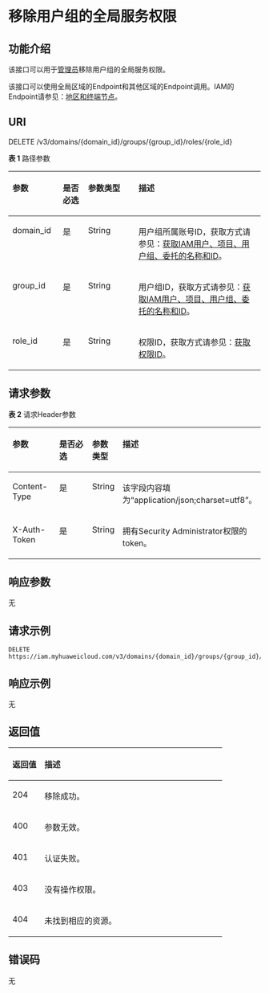 # 移除用户组的全局服务权限<a name="zh-cn_topic_0057845560"></a>

## 功能介绍<a name="zh-cn_topic_0222037475_section630112819338"></a>

该接口可以用于[管理员](https://support.huaweicloud.com/usermanual-iam/zh-cn_topic_0079496985.html)移除用户组的全局服务权限。

该接口可以使用全局区域的Endpoint和其他区域的Endpoint调用。IAM的Endpoint请参见：[地区和终端节点](https://developer.huaweicloud.com/endpoint?IAM)。

## URI<a name="zh-cn_topic_0222037475_section163002863311"></a>

DELETE /v3/domains/\{domain\_id\}/groups/\{group\_id\}/roles/\{role\_id\}

**表 1**  路径参数

<a name="zh-cn_topic_0222037475_table153162863314"></a>
<table><thead align="left"><tr id="zh-cn_topic_0222037475_row113192810337"><th class="cellrowborder" valign="top" width="20%" id="mcps1.2.5.1.1"><p id="zh-cn_topic_0222037475_p19329280338"><a name="zh-cn_topic_0222037475_p19329280338"></a><a name="zh-cn_topic_0222037475_p19329280338"></a>参数</p>
</th>
<th class="cellrowborder" valign="top" width="10%" id="mcps1.2.5.1.2"><p id="zh-cn_topic_0222037475_p20321828183311"><a name="zh-cn_topic_0222037475_p20321828183311"></a><a name="zh-cn_topic_0222037475_p20321828183311"></a>是否必选</p>
</th>
<th class="cellrowborder" valign="top" width="20%" id="mcps1.2.5.1.3"><p id="zh-cn_topic_0222037475_p73218286331"><a name="zh-cn_topic_0222037475_p73218286331"></a><a name="zh-cn_topic_0222037475_p73218286331"></a>参数类型</p>
</th>
<th class="cellrowborder" valign="top" width="50%" id="mcps1.2.5.1.4"><p id="zh-cn_topic_0222037475_p33242873318"><a name="zh-cn_topic_0222037475_p33242873318"></a><a name="zh-cn_topic_0222037475_p33242873318"></a>描述</p>
</th>
</tr>
</thead>
<tbody><tr id="zh-cn_topic_0222037475_row1831102873313"><td class="cellrowborder" valign="top" width="20%" headers="mcps1.2.5.1.1 "><p id="zh-cn_topic_0222037475_p16333285337"><a name="zh-cn_topic_0222037475_p16333285337"></a><a name="zh-cn_topic_0222037475_p16333285337"></a>domain_id</p>
</td>
<td class="cellrowborder" valign="top" width="10%" headers="mcps1.2.5.1.2 "><p id="zh-cn_topic_0222037475_p16334288335"><a name="zh-cn_topic_0222037475_p16334288335"></a><a name="zh-cn_topic_0222037475_p16334288335"></a>是</p>
</td>
<td class="cellrowborder" valign="top" width="20%" headers="mcps1.2.5.1.3 "><p id="zh-cn_topic_0222037475_p2033228173318"><a name="zh-cn_topic_0222037475_p2033228173318"></a><a name="zh-cn_topic_0222037475_p2033228173318"></a>String</p>
</td>
<td class="cellrowborder" valign="top" width="50%" headers="mcps1.2.5.1.4 "><p id="zh-cn_topic_0222037475_p20334289331"><a name="zh-cn_topic_0222037475_p20334289331"></a><a name="zh-cn_topic_0222037475_p20334289331"></a>用户组所属账号ID，获取方式请参见：<a href="获取IAM用户-项目-用户组-委托的名称和ID.md">获取IAM用户、项目、用户组、委托的名称和ID</a>。</p>
</td>
</tr>
<tr id="zh-cn_topic_0222037475_row631162815336"><td class="cellrowborder" valign="top" width="20%" headers="mcps1.2.5.1.1 "><p id="zh-cn_topic_0222037475_p1833162814336"><a name="zh-cn_topic_0222037475_p1833162814336"></a><a name="zh-cn_topic_0222037475_p1833162814336"></a>group_id</p>
</td>
<td class="cellrowborder" valign="top" width="10%" headers="mcps1.2.5.1.2 "><p id="zh-cn_topic_0222037475_p434132823317"><a name="zh-cn_topic_0222037475_p434132823317"></a><a name="zh-cn_topic_0222037475_p434132823317"></a>是</p>
</td>
<td class="cellrowborder" valign="top" width="20%" headers="mcps1.2.5.1.3 "><p id="zh-cn_topic_0222037475_p173414284337"><a name="zh-cn_topic_0222037475_p173414284337"></a><a name="zh-cn_topic_0222037475_p173414284337"></a>String</p>
</td>
<td class="cellrowborder" valign="top" width="50%" headers="mcps1.2.5.1.4 "><p id="zh-cn_topic_0222037475_p3341628193319"><a name="zh-cn_topic_0222037475_p3341628193319"></a><a name="zh-cn_topic_0222037475_p3341628193319"></a>用户组ID，获取方式请参见：<a href="获取IAM用户-项目-用户组-委托的名称和ID.md">获取IAM用户、项目、用户组、委托的名称和ID</a>。</p>
</td>
</tr>
<tr id="zh-cn_topic_0222037475_row4311528113318"><td class="cellrowborder" valign="top" width="20%" headers="mcps1.2.5.1.1 "><p id="zh-cn_topic_0222037475_p534192853312"><a name="zh-cn_topic_0222037475_p534192853312"></a><a name="zh-cn_topic_0222037475_p534192853312"></a>role_id</p>
</td>
<td class="cellrowborder" valign="top" width="10%" headers="mcps1.2.5.1.2 "><p id="zh-cn_topic_0222037475_p5359285333"><a name="zh-cn_topic_0222037475_p5359285333"></a><a name="zh-cn_topic_0222037475_p5359285333"></a>是</p>
</td>
<td class="cellrowborder" valign="top" width="20%" headers="mcps1.2.5.1.3 "><p id="zh-cn_topic_0222037475_p183520285338"><a name="zh-cn_topic_0222037475_p183520285338"></a><a name="zh-cn_topic_0222037475_p183520285338"></a>String</p>
</td>
<td class="cellrowborder" valign="top" width="50%" headers="mcps1.2.5.1.4 "><p id="zh-cn_topic_0222037475_p63517289333"><a name="zh-cn_topic_0222037475_p63517289333"></a><a name="zh-cn_topic_0222037475_p63517289333"></a>权限ID，获取方式请参见：<a href="查询权限列表.md">获取权限ID</a>。</p>
</td>
</tr>
</tbody>
</table>

## 请求参数<a name="zh-cn_topic_0222037475_section73617283339"></a>

**表 2**  请求Header参数

<a name="zh-cn_topic_0222037475_HeaderParameter"></a>
<table><thead align="left"><tr id="zh-cn_topic_0222037475_row33619281334"><th class="cellrowborder" valign="top" width="20%" id="mcps1.2.5.1.1"><p id="zh-cn_topic_0222037475_p123717284331"><a name="zh-cn_topic_0222037475_p123717284331"></a><a name="zh-cn_topic_0222037475_p123717284331"></a>参数</p>
</th>
<th class="cellrowborder" valign="top" width="20%" id="mcps1.2.5.1.2"><p id="zh-cn_topic_0222037475_p15372284333"><a name="zh-cn_topic_0222037475_p15372284333"></a><a name="zh-cn_topic_0222037475_p15372284333"></a>是否必选</p>
</th>
<th class="cellrowborder" valign="top" width="10%" id="mcps1.2.5.1.3"><p id="zh-cn_topic_0222037475_p03752843319"><a name="zh-cn_topic_0222037475_p03752843319"></a><a name="zh-cn_topic_0222037475_p03752843319"></a>参数类型</p>
</th>
<th class="cellrowborder" valign="top" width="50%" id="mcps1.2.5.1.4"><p id="zh-cn_topic_0222037475_p63732818333"><a name="zh-cn_topic_0222037475_p63732818333"></a><a name="zh-cn_topic_0222037475_p63732818333"></a>描述</p>
</th>
</tr>
</thead>
<tbody><tr id="zh-cn_topic_0222037475_row8368280337"><td class="cellrowborder" valign="top" width="20%" headers="mcps1.2.5.1.1 "><p id="zh-cn_topic_0222037475_p1337428163312"><a name="zh-cn_topic_0222037475_p1337428163312"></a><a name="zh-cn_topic_0222037475_p1337428163312"></a>Content-Type</p>
</td>
<td class="cellrowborder" valign="top" width="20%" headers="mcps1.2.5.1.2 "><p id="zh-cn_topic_0222037475_p438122873311"><a name="zh-cn_topic_0222037475_p438122873311"></a><a name="zh-cn_topic_0222037475_p438122873311"></a>是</p>
</td>
<td class="cellrowborder" valign="top" width="10%" headers="mcps1.2.5.1.3 "><p id="zh-cn_topic_0222037475_p183816289332"><a name="zh-cn_topic_0222037475_p183816289332"></a><a name="zh-cn_topic_0222037475_p183816289332"></a>String</p>
</td>
<td class="cellrowborder" valign="top" width="50%" headers="mcps1.2.5.1.4 "><p id="zh-cn_topic_0222037475_p1138728183313"><a name="zh-cn_topic_0222037475_p1138728183313"></a><a name="zh-cn_topic_0222037475_p1138728183313"></a>该字段内容填为“application/json;charset=utf8”。</p>
</td>
</tr>
<tr id="zh-cn_topic_0222037475_row6361428183314"><td class="cellrowborder" valign="top" width="20%" headers="mcps1.2.5.1.1 "><p id="zh-cn_topic_0222037475_p1438228163314"><a name="zh-cn_topic_0222037475_p1438228163314"></a><a name="zh-cn_topic_0222037475_p1438228163314"></a>X-Auth-Token</p>
</td>
<td class="cellrowborder" valign="top" width="20%" headers="mcps1.2.5.1.2 "><p id="zh-cn_topic_0222037475_p17391328103313"><a name="zh-cn_topic_0222037475_p17391328103313"></a><a name="zh-cn_topic_0222037475_p17391328103313"></a>是</p>
</td>
<td class="cellrowborder" valign="top" width="10%" headers="mcps1.2.5.1.3 "><p id="zh-cn_topic_0222037475_p18391828193313"><a name="zh-cn_topic_0222037475_p18391828193313"></a><a name="zh-cn_topic_0222037475_p18391828193313"></a>String</p>
</td>
<td class="cellrowborder" valign="top" width="50%" headers="mcps1.2.5.1.4 "><p id="zh-cn_topic_0222037475_p6391528123320"><a name="zh-cn_topic_0222037475_p6391528123320"></a><a name="zh-cn_topic_0222037475_p6391528123320"></a>拥有Security Administrator权限的token。</p>
</td>
</tr>
</tbody>
</table>

## 响应参数<a name="zh-cn_topic_0222037475_section1339328153314"></a>

无

## 请求示例<a name="zh-cn_topic_0222037475_section164015287339"></a>

```
DELETE https://iam.myhuaweicloud.com/v3/domains/{domain_id}/groups/{group_id}/roles/{role_id}
```

## 响应示例<a name="zh-cn_topic_0222037475_section13411728103314"></a>

无

## 返回值<a name="zh-cn_topic_0222037475_section74282818336"></a>

<a name="zh-cn_topic_0222037475_table279"></a>
<table><thead align="left"><tr id="zh-cn_topic_0222037475_row9421428133316"><th class="cellrowborder" valign="top" width="15%" id="mcps1.1.3.1.1"><p id="zh-cn_topic_0222037475_p14313282335"><a name="zh-cn_topic_0222037475_p14313282335"></a><a name="zh-cn_topic_0222037475_p14313282335"></a>返回值</p>
</th>
<th class="cellrowborder" valign="top" width="85%" id="mcps1.1.3.1.2"><p id="zh-cn_topic_0222037475_p1431628163312"><a name="zh-cn_topic_0222037475_p1431628163312"></a><a name="zh-cn_topic_0222037475_p1431628163312"></a>描述</p>
</th>
</tr>
</thead>
<tbody><tr id="zh-cn_topic_0222037475_row1242182817338"><td class="cellrowborder" valign="top" width="15%" headers="mcps1.1.3.1.1 "><p id="zh-cn_topic_0222037475_p844142873320"><a name="zh-cn_topic_0222037475_p844142873320"></a><a name="zh-cn_topic_0222037475_p844142873320"></a>204</p>
</td>
<td class="cellrowborder" valign="top" width="85%" headers="mcps1.1.3.1.2 "><p id="zh-cn_topic_0222037475_p174411284332"><a name="zh-cn_topic_0222037475_p174411284332"></a><a name="zh-cn_topic_0222037475_p174411284332"></a>移除成功。</p>
</td>
</tr>
<tr id="zh-cn_topic_0222037475_row442112843313"><td class="cellrowborder" valign="top" width="15%" headers="mcps1.1.3.1.1 "><p id="zh-cn_topic_0222037475_p544182819333"><a name="zh-cn_topic_0222037475_p544182819333"></a><a name="zh-cn_topic_0222037475_p544182819333"></a>400</p>
</td>
<td class="cellrowborder" valign="top" width="85%" headers="mcps1.1.3.1.2 "><p id="zh-cn_topic_0222037475_p154510283333"><a name="zh-cn_topic_0222037475_p154510283333"></a><a name="zh-cn_topic_0222037475_p154510283333"></a>参数无效。</p>
</td>
</tr>
<tr id="zh-cn_topic_0222037475_row54272833315"><td class="cellrowborder" valign="top" width="15%" headers="mcps1.1.3.1.1 "><p id="zh-cn_topic_0222037475_p1345102816338"><a name="zh-cn_topic_0222037475_p1345102816338"></a><a name="zh-cn_topic_0222037475_p1345102816338"></a>401</p>
</td>
<td class="cellrowborder" valign="top" width="85%" headers="mcps1.1.3.1.2 "><p id="zh-cn_topic_0222037475_p1145202818335"><a name="zh-cn_topic_0222037475_p1145202818335"></a><a name="zh-cn_topic_0222037475_p1145202818335"></a>认证失败。</p>
</td>
</tr>
<tr id="zh-cn_topic_0222037475_row1942142863313"><td class="cellrowborder" valign="top" width="15%" headers="mcps1.1.3.1.1 "><p id="zh-cn_topic_0222037475_p1346528183314"><a name="zh-cn_topic_0222037475_p1346528183314"></a><a name="zh-cn_topic_0222037475_p1346528183314"></a>403</p>
</td>
<td class="cellrowborder" valign="top" width="85%" headers="mcps1.1.3.1.2 "><p id="zh-cn_topic_0222037475_p1746172812332"><a name="zh-cn_topic_0222037475_p1746172812332"></a><a name="zh-cn_topic_0222037475_p1746172812332"></a>没有操作权限。</p>
</td>
</tr>
<tr id="zh-cn_topic_0222037475_row34214285334"><td class="cellrowborder" valign="top" width="15%" headers="mcps1.1.3.1.1 "><p id="zh-cn_topic_0222037475_p4464287333"><a name="zh-cn_topic_0222037475_p4464287333"></a><a name="zh-cn_topic_0222037475_p4464287333"></a>404</p>
</td>
<td class="cellrowborder" valign="top" width="85%" headers="mcps1.1.3.1.2 "><p id="zh-cn_topic_0222037475_p447172814331"><a name="zh-cn_topic_0222037475_p447172814331"></a><a name="zh-cn_topic_0222037475_p447172814331"></a>未找到相应的资源。</p>
</td>
</tr>
</tbody>
</table>

## 错误码<a name="zh-cn_topic_0222037475_section547162818332"></a>

无

